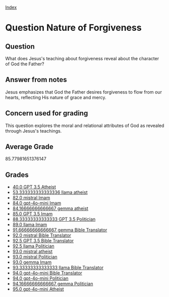 
[Index](../../index.md)
# Question Nature of Forgiveness
## Question
What does Jesus's teaching about forgiveness reveal about the character of God the Father?

## Answer from notes
Jesus emphasizes that God the Father desires forgiveness to flow from our hearts, reflecting His nature of grace and mercy.

## Concern used for grading
This question explores the moral and relational attributes of God as revealed through Jesus's teachings.

## Average Grade
85.77981651376147

## Grades
 * [40.0 GPT 3.5 Atheist](../answers/GPT_3.5_Atheist/Nature_of_Forgiveness.md)
 * [53.333333333333336 llama atheist](../answers/llama_atheist/Nature_of_Forgiveness.md)
 * [82.0 mistral Imam](../answers/mistral_Imam/Nature_of_Forgiveness.md)
 * [84.0 gpt-4o-mini Imam](../answers/gpt-4o-mini_Imam/Nature_of_Forgiveness.md)
 * [84.16666666666667 gemma atheist](../answers/gemma_atheist/Nature_of_Forgiveness.md)
 * [85.0 GPT 3.5 Imam](../answers/GPT_3.5_Imam/Nature_of_Forgiveness.md)
 * [88.33333333333333 GPT 3.5 Politician](../answers/GPT_3.5_Politician/Nature_of_Forgiveness.md)
 * [89.0 llama Imam](../answers/llama_Imam/Nature_of_Forgiveness.md)
 * [91.66666666666667 gemma Bible Translator](../answers/gemma_Bible_Translator/Nature_of_Forgiveness.md)
 * [92.0 mistral Bible Translator](../answers/mistral_Bible_Translator/Nature_of_Forgiveness.md)
 * [92.5 GPT 3.5 Bible Translator](../answers/GPT_3.5_Bible_Translator/Nature_of_Forgiveness.md)
 * [92.5 llama Politician](../answers/llama_Politician/Nature_of_Forgiveness.md)
 * [93.0 mistral atheist](../answers/mistral_atheist/Nature_of_Forgiveness.md)
 * [93.0 mistral Politician](../answers/mistral_Politician/Nature_of_Forgiveness.md)
 * [93.0 gemma Imam](../answers/gemma_Imam/Nature_of_Forgiveness.md)
 * [93.33333333333333 llama Bible Translator](../answers/llama_Bible_Translator/Nature_of_Forgiveness.md)
 * [94.0 gpt-4o-mini Bible Translator](../answers/gpt-4o-mini_Bible_Translator/Nature_of_Forgiveness.md)
 * [94.0 gpt-4o-mini Politician](../answers/gpt-4o-mini_Politician/Nature_of_Forgiveness.md)
 * [94.16666666666667 gemma Politician](../answers/gemma_Politician/Nature_of_Forgiveness.md)
 * [95.0 gpt-4o-mini Atheist](../answers/gpt-4o-mini_Atheist/Nature_of_Forgiveness.md)
